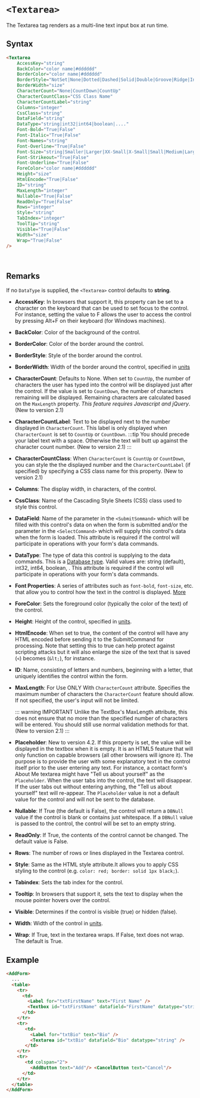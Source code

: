 # `<Textarea>`

The Textarea tag renders as a multi-line text input box at run time.

## Syntax
```html
<Textarea  
    AccessKey="string" 
    BackColor="color name|#dddddd" 
    BorderColor="color name|#dddddd" 
    BorderStyle="NotSet|None|Dotted|Dashed|Solid|Double|Groove|Ridge|Inset|Outset" 
    BorderWidth="size" 
    CharacterCount="None|CountDown|CountUp" 
    CharacterCountClass="CSS Class Name"
    CharacterCountLabel="string"
    Columns="integer"
    CssClass="string" 
    DataField="string"
    DataType="string|int32|int64|boolean|...."
    Font-Bold="True|False" 
    Font-Italic="True|False" 
    Font-Names="string" 
    Font-Overline="True|False" 
    Font-Size="string|Smaller|Larger|XX-Small|X-Small|Small|Medium|Large|X-Large|XX-Large" 
    Font-Strikeout="True|False" 
    Font-Underline="True|False" 
    ForeColor="color name|#dddddd" 
    Height="size" 
    HtmlEncode="True|False"
    ID="string" 
    MaxLength="integer"
    Nullable="True|False"
    ReadOnly="True|False" 
    Rows="integer"
    Style="string" 
    TabIndex="integer" 
    ToolTip="string" 
    Visible="True|False" 
    Width="size" 
    Wrap="True|False"
/> 
```
 

## Remarks

If no `DataType` is supplied, the `<Textarea>` control defaults to **string**.

*   **AccessKey**: In browsers that support it, this property can be set to a character on the keyboard that can be used to set focus to the control. For instance, setting the value to F allows the user to access the control by pressing Alt+F on their keyboard (for Windows machines).  

*   **BackColor**: Color of the background of the control.  

*   **BorderColor**: Color of the border around the control.  

*   **BorderStyle**: Style of the border around the control.  

*   **BorderWidth**: Width of the border around the control, specified in [units](../unit-types.md)

*   **CharacterCount**: Defaults to None. When set to `CountUp`, the number of characters the user has typed into the control will be displayed just after the control. If the value is set to `CountDown`, the number of characters remaining will be displayed. Remaining characters are calculated based on the `MaxLength` property. _This feature requires Javascript and jQuery_. (New to version 2.1)  

*   **CharacterCountLabel**: Text to be displayed next to the number displayed in `CharacterCount`. This label is only displayed when `CharacterCount` is set to `CountUp` or `CountDown`. 
    :::tip 
    You should precede your label text with a space. Otherwise the text will butt up against the character count number. (New to version 2.1) 
    :::

*   **CharacterCountClass**: When `CharacterCount` is `CountUp` or `CountDown`, you can style the the displayed number and the `CharacterCountLabel` (if specified) by specifying a CSS class name for this property. (New to version 2.1)  

*   **Columns**: The display width, in characters, of the control.  

*   **CssClass**: Name of the Cascading Style Sheets (CSS) class used to style this control.  

*   **DataField**: Name of the parameter in the `<SubmitSommand>` which will be filled with this control's data on when the form is submitted and/or the parameter in the `<SelectCommand>` which will supply this control's data when the form is loaded. This attribute is required if the control will participate in operations with your form's data commands.  

*   **DataType**: The type of data this control is supplying to the data commands. This is a [Database type](../data-types.md). Valid values are: string (default), int32, int64, boolean, . This attribute is required if the control will participate in operations with your form's data commands.  

*   **Font Properties**: A series of attributes such as `font-bold`, `font-size`, etc. that allow you to control how the text in the control is displayed. [More](../font-properties.md)

*   **ForeColor**: Sets the foreground color (typically the color of the text) of the control.  

*   **Height**: Height of the control, specified in [units](../unit-types.md).  

*   **HtmlEncode**: When set to true, the content of the control will have any HTML encoded before sending it to the SubmitCommand for processing. Note that setting this to true can help protect against scripting attacks but it will also enlarge the size of the text that is saved (`<`) becomes (`&lt;`), for instance.  

*   **ID**: Name, consisting of letters and numbers, beginning with a letter, that uniquely identifies the control within the form.  

*   **MaxLength**: For Use ONLY With `CharacterCount` attribute. Specifies the maximum number of characters the `CharacterCount` feature should allow. If not specified, the user's input will not be limited. 
    
    ::: warning IMPORTANT
    Unlike the TextBox's MaxLength attribute, this does not ensure that no more than the specified number of characters will be entered. You should still use normal validation methods for that. (New to version 2.1)
    :::

*   **Placeholder**: New to version 4.2. If this property is set, the value will be displayed in the textbox when it is empty. It is an HTML5 feature that will only function on capable browsers (all other browsers will ignore it). The purpose is to provide the user with some explanatory text in the control itself prior to the user entering any text. For instance, a contact form's About Me textarea might have "Tell us about yourself" as the `Placeholder`. When the user tabs into the control, the text will disappear. If the user tabs out without entering anything, the "Tell us about yourself" text will re-appear. The `Placeholder` value is not a default value for the control and will not be sent to the database.  

*   **Nullable**: If True (the default is False), the control will return a `DBNull` value if the control is blank or contains just whitespace. If a `DBNull` value is passed to the control, the control will be set to an empty string.  

*   **ReadOnly**: If True, the contents of the control cannot be changed. The default value is False.  

*   **Rows**: The number of rows or lines displayed in the Textarea control.  

*   **Style**: Same as the HTML style attribute.It allows you to apply CSS styling to the control (e.g. `color: red; border: solid 1px black;`).  

*   **Tabindex**: Sets the tab index for the control.  

*   **Tooltip**: In browsers that support it, sets the text to display when the mouse pointer hovers over the control.  

*   **Visible**: Determines if the control is visible (true) or hidden (false).  

*   **Width**: Width of the control in [units](../unit-types.md).  

*   **Wrap**: If True, text in the textarea wraps. If False, text does not wrap. The default is True.  



## Example
```html {13}
<AddForm>
  ...
  <table>
    <tr>
      <td>
        <Label for="txtFirstName" text="First Name" /> 
        <Textbox id="txtFirstName" datafield="FirstName" datatype="string" />
      </td>
    </tr>
    <tr>
       <td>
         <Label for="txtBio" text="Bio" />
         <Textarea id="txtBio" datafield="Bio" datatype="string" />
       </td>
    </tr>
    <tr>
       <td colspan="2">
         <AddButton text="Add"/> <CancelButton text="Cancel"/>
      </td>
    </tr>
  </table>
</AddForm>
```
